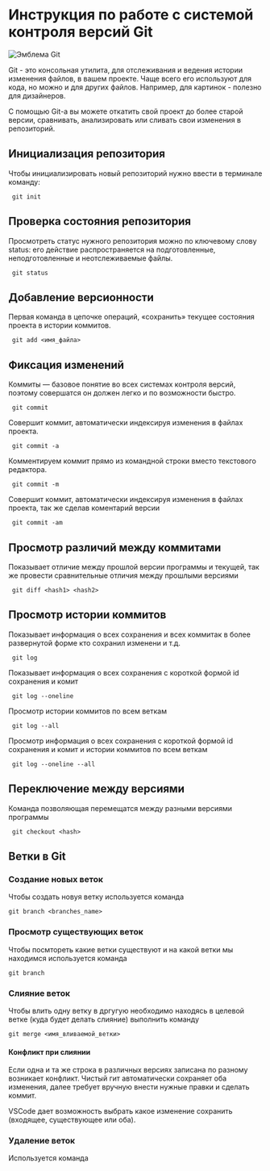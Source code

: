 # **Инструкция по работе с системой контроля версий Git**

![Эмблема Git](git.jpeg)

Git - это консольная утилита, для отслеживания и ведения истории изменения файлов, в вашем проекте. Чаще всего его используют для кода, но можно и для других файлов. Например, для картинок - полезно для дизайнеров.

С помощью Git-a вы можете откатить свой проект до более старой версии, сравнивать, анализировать или сливать свои изменения в репозиторий.

## Инициализация репозитория

Чтобы инициализировать новый репозиторий нужно ввести в терминале команду:
    
     git init

## Проверка состояния репозитория

Просмотреть статус нужного репозитория можно по ключевому слову status: его действие распространяется на подготовленные, неподготовленные и неотслеживаемые файлы.

     git status


## Добавление версионности

Первая команда в цепочке операций, «сохранить» текущее состояния проекта в истории коммитов.

     git add <имя_файла>

## Фиксация изменений

Коммиты — базовое понятие во всех системах контроля версий, поэтому совершатся
он должен легко и по возможности быстро.

     git commit

Cовершит коммит, автоматически индексируя изменения в файлах
проекта.

     git commit -a

Комментируем коммит прямо из командной строки
вместо текстового редактора.

     git commit -m 

Cовершит коммит, автоматически индексируя изменения в файлах
проекта, так же сделав коментарий версии

     git commit -am

 ## Просмотр различий между коммитами

 Показывает отличие между прошлой версии программы и текущей, так же провести сравнительные отличия между прошлыми версиями 

     git diff <hash1> <hash2>

## Просмотр истории коммитов

Показывает информация о всех сохранения и всех коммитак в более развернутой форме кто сохранил изменени и т.д.

     git log

Показывает информация о всех сохранения с короткой формой id сохранения и комит

     git log --oneline


Просмотр истории коммитов по всем веткам

     git log --all

Просмотр информация о всех сохранения с короткой формой id сохранения и комит и истории коммитов по всем веткам

     git log --oneline --all

## Переключение между версиями

Команда позволяющая перемещатся между разными версиями программы

     git checkout <hash>


## Ветки в Git

### Создание новых веток

Чтобы создать новуя ветку используется команда

    git branch <branches_name>
    
### Просмотр существующих веток

Чтобы посмтореть какие ветки существуют и на какой ветки мы находимся используется команда 

    git branch

### Слияние веток


Чтобы влить одну ветку в дргугую необходимо находясь в целевой ветке (куда будет делать слияние) выполнить команду 

    git merge <имя_вливаемой_ветки>


#### Конфликт при слиянии

Если одна и та же строка в различных версиях записана по разному возникает конфликт. Чистый гит автоматически сохраняет оба изменения, далее требует вручную внести нужные правки и сделать коммит.

VSCode дает возможность выбрать какое изменение сохранить (входящее, существующее или оба).



### Удаление веток
Используется команда 